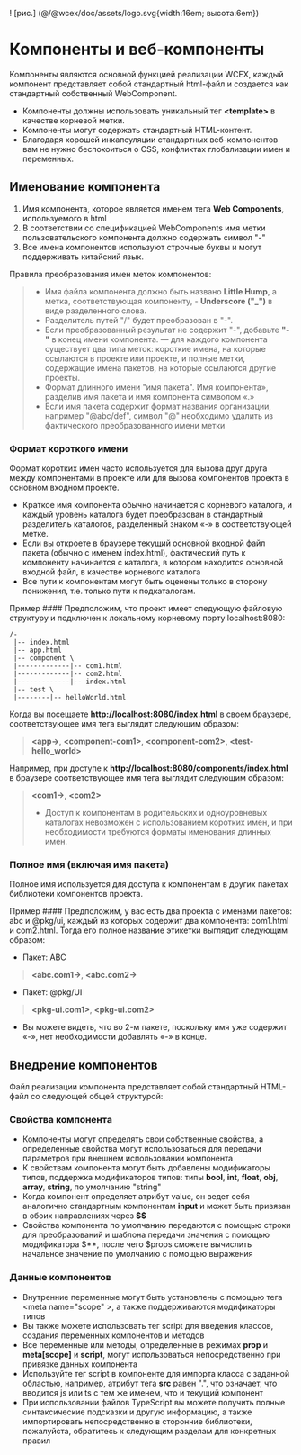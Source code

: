 <!--DESC: {icon:{name:"explore"},id:1} -->

! [рис.] (@/@wcex/doc/assets/logo.svg{width:16em; высота:6em})

# Компоненты и веб-компоненты

Компоненты являются основной функцией реализации WCEX, каждый компонент представляет собой стандартный html-файл и создается как стандартный собственный WebComponent.
- Компоненты должны использовать уникальный тег **\<template\>** в качестве корневой метки.
- Компоненты могут содержать стандартный HTML-контент.
- Благодаря хорошей инкапсуляции стандартных веб-компонентов вам не нужно беспокоиться о CSS, конфликтах глобализации имен и переменных.

## Именование компонента
1. Имя компонента, которое является именем тега **Web Components**, используемого в html
2. В соответствии со спецификацией WebComponents имя метки пользовательского компонента должно содержать символ "-"
3. Все имена компонентов используют строчные буквы и могут поддерживать китайский язык.

Правила преобразования имен меток компонентов:
> - Имя файла компонента должно быть названо **Little Hump**, а метка, соответствующая компоненту, - **Underscore ("_")** в виде разделенного слова.
> - Разделитель путей "/" будет преобразован в "-".
> - Если преобразованный результат не содержит "-", добавьте **"-"** в конец имени компонента.
> — для каждого компонента существует два типа меток: короткие имена, на которые ссылаются в проекте или проекте, и полные метки, содержащие имена пакетов, на которые ссылаются другие проекты.
> - Формат длинного имени "имя пакета". Имя компонента», разделив имя пакета и имя компонента символом «.»
> - Если имя пакета содержит формат названия организации, например "@abc/def", символ "@" необходимо удалить из фактического преобразованного имени метки

### Формат короткого имени
Формат коротких имен часто используется для вызова друг друга между компонентами в проекте или для вызова компонентов проекта в основном входном проекте.
- Краткое имя компонента обычно начинается с корневого каталога, и каждый уровень каталога будет преобразован в стандартный разделитель каталогов, разделенный знаком «-» в соответствующей метке.
- Если вы откроете в браузере текущий основной входной файл пакета (обычно с именем index.html), фактический путь к компоненту начинается с каталога, в котором находится основной входной файл, в качестве корневого каталога
- Все пути к компонентам могут быть оценены только в сторону понижения, т.е. только пути к подкаталогам.

Пример ####
Предположим, что проект имеет следующую файловую структуру и подключен к локальному корневому порту localhost:8080:
```text
/-
 |-- index.html
 |-- app.html
 |-- component \
 |-------------|-- com1.html
 |-------------|-- com2.html
 |-------------|-- index.html
 |-- test \
 |--------|-- helloWorld.html 
```

Когда вы посещаете __http://localhost:8080/index.html__ в своем браузере, соответствующее имя тега выглядит следующим образом:

> **\<app-\>**, **\<component-com1\>**, **\<component-com2\>**, **\<test-hello_world\>**

Например, при доступе к __http://localhost:8080/components/index.html__ в браузере соответствующее имя тега выглядит следующим образом:

> **\<com1-\>**, **\<com2\>**
> - Доступ к компонентам в родительских и одноуровневых каталогах невозможен с использованием коротких имен, и при необходимости требуются форматы именования длинных имен.

### Полное имя (включая имя пакета)
Полное имя используется для доступа к компонентам в других пакетах библиотеки компонентов проекта.

Пример ####
Предположим, у вас есть два проекта с именами пакетов: abc и @pkg/ui, каждый из которых содержит два компонента: com1.html и com2.html. Тогда его полное название этикетки выглядит следующим образом:

- Пакет: ABC
> **\<abc.com1-\>**, **\<abc.com2-\>**

- Пакет: @pkg/UI
> **\<pkg-ui.com1\>**, **\<pkg-ui.com2\>**

- Вы можете видеть, что во 2-м пакете, поскольку имя уже содержит «-», нет необходимости добавлять «-» в конце.

## Внедрение компонентов
Файл реализации компонента представляет собой стандартный HTML-файл со следующей общей структурой:

<div><wcex-doc.com-playground files="['component/index.html','component/app.html','component/com.html','component/com.ts']"></wcex-doc.com-playground></div>

### Свойства компонента
- Компоненты могут определять свои собственные свойства, а определенные свойства могут использоваться для передачи параметров при внешнем использовании компонента
- К свойствам компонента могут быть добавлены модификаторы типов, поддержка модификаторов типов: типы **bool**, **int**, **float**, **obj**, **array**, **string**, по умолчанию "string" 
- Когда компонент определяет атрибут value, он ведет себя аналогично стандартным компонентам __input__ и может быть привязан в обоих направлениях через **$$**
- Свойства компонента по умолчанию передаются с помощью строки для преобразований и шаблона передачи значения с помощью модификатора $**, после чего $props сможете вычислить начальное значение по умолчанию с помощью выражения

### Данные компонентов
- Внутренние переменные могут быть установлены с помощью тега \<meta name="scope" \>, а также поддерживаются модификаторы типов
- Вы также можете использовать тег script для введения классов, создания переменных компонентов и методов
- Все переменные или методы, определенные в режимах **prop** и **meta[scope]** и **script**, могут использоваться непосредственно при привязке данных компонента
- Используйте тег script в компоненте для импорта класса с заданной областью, например, атрибут тега **src** равен ".", что означает, что вводится js или ts с тем же именем, что и текущий компонент
- При использовании файлов TypeScript вы можете получить полные синтаксические подсказки и другую информацию, а также импортировать непосредственно в сторонние библиотеки, пожалуйста, обратитесь к следующим разделам для конкретных правил
